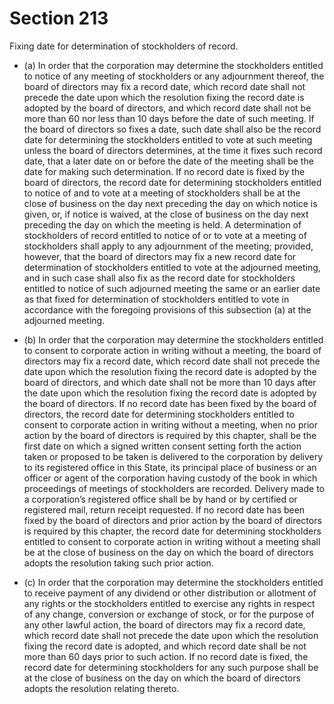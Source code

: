 # Section 213

Fixing date for determination of stockholders of record.

- (a) In order that the corporation may determine the stockholders entitled to notice of any meeting of stockholders or any adjournment thereof, the board of directors may fix a record date, which record date shall not precede the date upon which the resolution fixing the record date is adopted by the board of directors, and which record date shall not be more than 60 nor less than 10 days before the date of such meeting. If the board of directors so fixes a date, such date shall also be the record date for determining the stockholders entitled to vote at such meeting unless the board of directors determines, at the time it fixes such record date, that a later date on or before the date of the meeting shall be the date for making such determination. If no record date is fixed by the board of directors, the record date for determining stockholders entitled to notice of and to vote at a meeting of stockholders shall be at the close of business on the day next preceding the day on which notice is given, or, if notice is waived, at the close of business on the day next preceding the day on which the meeting is held. A determination of stockholders of record entitled to notice of or to vote at a meeting of stockholders shall apply to any adjournment of the meeting; provided, however, that the board of directors may fix a new record date for determination of stockholders entitled to vote at the adjourned meeting, and in such case shall also fix as the record date for stockholders entitled to notice of such adjourned meeting the same or an earlier date as that fixed for determination of stockholders entitled to vote in accordance with the foregoing provisions of this subsection (a) at the adjourned meeting.

- (b) In order that the corporation may determine the stockholders entitled to consent to corporate action in writing without a meeting, the board of directors may fix a record date, which record date shall not precede the date upon which the resolution fixing the record date is adopted by the board of directors, and which date shall not be more than 10 days after the date upon which the resolution fixing the record date is adopted by the board of directors. If no record date has been fixed by the board of directors, the record date for determining stockholders entitled to consent to corporate action in writing without a meeting, when no prior action by the board of directors is required by this chapter, shall be the first date on which a signed written consent setting forth the action taken or proposed to be taken is delivered to the corporation by delivery to its registered office in this State, its principal place of business or an officer or agent of the corporation having custody of the book in which proceedings of meetings of stockholders are recorded. Delivery made to a corporation’s registered office shall be by hand or by certified or registered mail, return receipt requested. If no record date has been fixed by the board of directors and prior action by the board of directors is required by this chapter, the record date for determining stockholders entitled to consent to corporate action in writing without a meeting shall be at the close of business on the day on which the board of directors adopts the resolution taking such prior action.

- (c) In order that the corporation may determine the stockholders entitled to receive payment of any dividend or other distribution or allotment of any rights or the stockholders entitled to exercise any rights in respect of any change, conversion or exchange of stock, or for the purpose of any other lawful action, the board of directors may fix a record date, which record date shall not precede the date upon which the resolution fixing the record date is adopted, and which record date shall be not more than 60 days prior to such action. If no record date is fixed, the record date for determining stockholders for any such purpose shall be at the close of business on the day on which the board of directors adopts the resolution relating thereto.